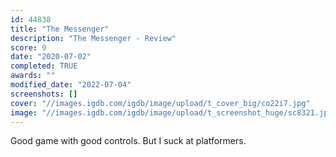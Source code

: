 ```yaml
---
id: 44838
title: "The Messenger"
description: "The Messenger - Review"
score: 9
date: "2020-07-02"
completed: TRUE
awards: ""
modified_date: "2022-07-04"
screenshots: []
cover: "//images.igdb.com/igdb/image/upload/t_cover_big/co22i7.jpg"
image: "//images.igdb.com/igdb/image/upload/t_screenshot_huge/sc8321.jpg"
---
```

Good game with good controls. But I suck at platformers.